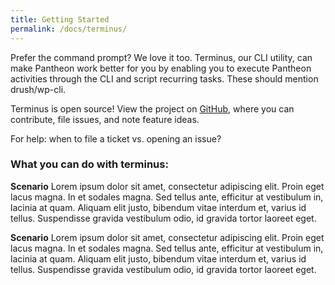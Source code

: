 ```yaml
---
title: Getting Started
permalink: /docs/terminus/
---
```

Prefer the command prompt? We love it too. Terminus, our CLI utility, can make Pantheon work better for you by enabling you to execute Pantheon activities through the CLI and script recurring tasks. These should mention drush/wp-cli.

Terminus is open source! View the project on [GitHub](https://github.com/pantheon-systems/terminus), where you can contribute, file issues, and note feature ideas.

For help: when to file a ticket vs. opening an issue?

### What you can do with terminus:
**Scenario**
Lorem ipsum dolor sit amet, consectetur adipiscing elit. Proin eget lacus magna. In et sodales magna. Sed tellus ante, efficitur at vestibulum in, lacinia at quam. Aliquam elit justo, bibendum vitae interdum et, varius id tellus. Suspendisse gravida vestibulum odio, id gravida tortor laoreet eget.

**Scenario**
Lorem ipsum dolor sit amet, consectetur adipiscing elit. Proin eget lacus magna. In et sodales magna. Sed tellus ante, efficitur at vestibulum in, lacinia at quam. Aliquam elit justo, bibendum vitae interdum et, varius id tellus. Suspendisse gravida vestibulum odio, id gravida tortor laoreet eget.
